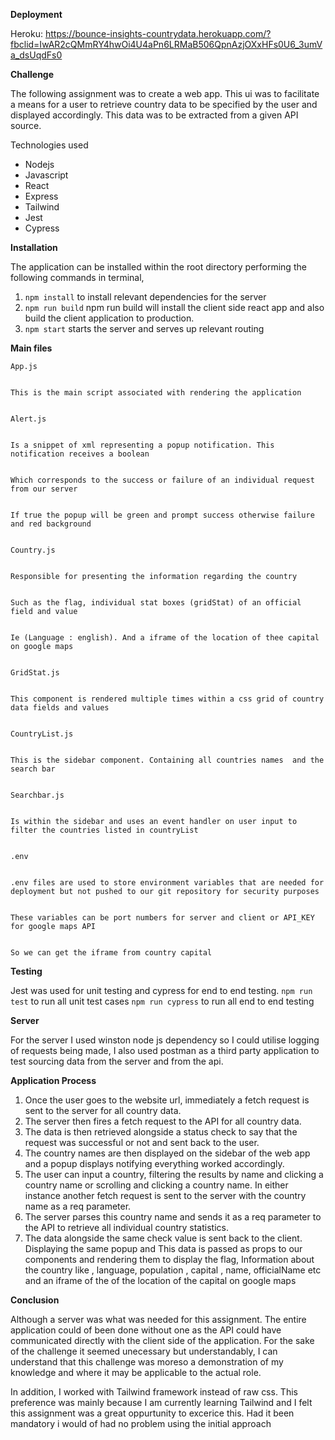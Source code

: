 **Deployment**

Heroku: https://bounce-insights-countrydata.herokuapp.com/?fbclid=IwAR2cQMmRY4hwOi4U4aPn6LRMaB506QpnAzjOXxHFs0U6_3umVa_dsUqdFs0

**Challenge**

The following assignment was to create a web app. This ui was to facilitate a means for a user to retrieve country data to be specified by the user and displayed accordingly. This data was to be extracted from a given API source.

Technologies used



* Nodejs
* Javascript
* React
* Express
* Tailwind
* Jest 
* Cypress

**Installation**

The application can be installed within the root directory performing the following commands in terminal, 



1. `npm install` to install relevant dependencies for the server 
2. `npm run build` npm run build will install the client side react app and also build the client application to production. 
3. `npm start` starts the server and serves up relevant routing

**Main files**


    App.js


    This is the main script associated with rendering the application 


    Alert.js


    Is a snippet of xml representing a popup notification. This notification receives a boolean 


    Which corresponds to the success or failure of an individual request from our server 


    If true the popup will be green and prompt success otherwise failure and red background


    Country.js


    Responsible for presenting the information regarding the country 


    Such as the flag, individual stat boxes (gridStat) of an official field and value


    Ie (Language : english). And a iframe of the location of thee capital on google maps 


    GridStat.js


    This component is rendered multiple times within a css grid of country data fields and values


    CountryList.js


    This is the sidebar component. Containing all countries names  and the search bar


    Searchbar.js


    Is within the sidebar and uses an event handler on user input to filter the countries listed in countryList 


    .env


    .env files are used to store environment variables that are needed for deployment but not pushed to our git repository for security purposes


    These variables can be port numbers for server and client or API_KEY for google maps API


    So we can get the iframe from country capital

**Testing**

Jest was used for unit testing and cypress for end to end testing.
`npm run test` to run all unit test cases
`npm run cypress` to run all end to end testing 

**Server** 

For the server I used winston node js dependency so I could utilise logging of requests being made, I also used postman as a third party application to test sourcing data from the server and from the api.

**Application Process**

1. Once the user goes to the website url, immediately a fetch request is sent to the server for all country data. 
2. The server then fires a fetch request to the API for all country data. 
3. The data is then retrieved alongside a status check to say that the request was successful or not  and sent back to the user. 
4. The country names are then displayed on the sidebar of the web app and a popup displays notifying everything worked accordingly. 
5. The user can input a country, filtering the results by name and clicking a country name or scrolling and clicking a country name. In either instance another fetch request is sent to the server with the country name as a req parameter. 
6. The server parses this country name and sends it as a req parameter to the API to retrieve all individual country statistics.
7. The data alongside the same check value is sent back to the client. Displaying the same popup and This data is passed as props to our components and rendering them to display the flag, Information about the country like , language, population , capital , name, officialName etc and an iframe of the of the location of the capital on google maps 


**Conclusion**

Although a server was what was needed for this assignment. The entire application could of been done without one as the API could have communicated directly with the client side of the application. For the sake of the challenge it seemed unecessary but understandably, I can understand that this challenge was moreso a demonstration of my knowledge and where it may be applicable to the actual role.

In addition, I worked with Tailwind framework instead of raw css. This preference was mainly because I am currently learning Tailwind and I felt this assignment was a great oppurtunity to excerice this. Had it been mandatory i would of had no problem using the initial approach

